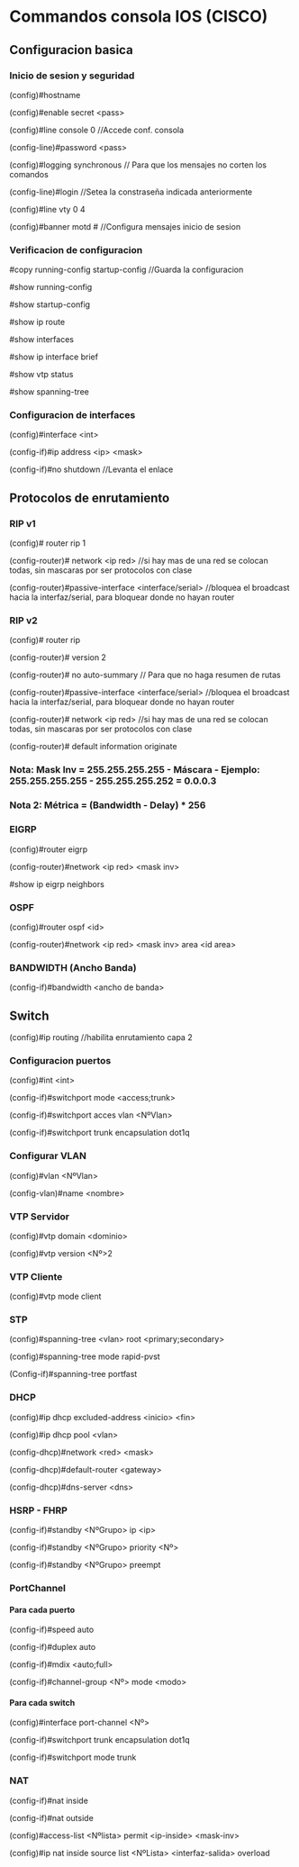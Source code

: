 # Commandos consola IOS (CISCO)
## Configuracion basica
### Inicio de sesion y seguridad
(config)#hostname

(config)#enable secret \<pass>

(config)#line console 0 //Accede conf. consola

(config-line)#password \<pass> 

(config)#logging synchronous // Para que los mensajes no corten los comandos

(config-line)#login //Setea la constraseña indicada anteriormente

(config)#line vty 0 4

(config)#banner motd # //Configura mensajes inicio de sesion
### Verificacion de configuracion
\#copy running-config startup-config //Guarda la configuracion

\#show running-config

\#show startup-config

\#show ip route

\#show interfaces

\#show ip interface brief

\#show vtp status

\#show spanning-tree

### Configuracion de interfaces

(config)#interface \<int>

(config-if)#ip address \<ip> \<mask>

(config-if)#no shutdown //Levanta el enlace


## Protocolos de enrutamiento

### RIP v1 

(config)# router rip 1

(config-router)# network \<ip red>  //si hay mas de una red se colocan todas, sin mascaras por ser protocolos con clase

(config-router)#passive-interface <interface/serial> //bloquea el broadcast hacia la interfaz/serial, para bloquear donde no hayan router

### RIP v2

(config)# router rip 

(config-router)# version 2

(config-router)# no auto-summary // Para que no haga resumen de rutas

(config-router)#passive-interface <interface/serial> //bloquea el broadcast hacia la interfaz/serial, para bloquear donde no hayan router

(config-router)# network \<ip red>  //si hay mas de una red se colocan todas, sin mascaras por ser protocolos con clase

(config-router)# default information originate

### Nota: Mask Inv = 255.255.255.255 - Máscara - Ejemplo: 255.255.255.255 - 255.255.255.252 = 0.0.0.3

### Nota 2: Métrica = (Bandwidth - Delay) * 256 

### EIGRP

(config)#router eigrp

(config-router)#network \<ip red> \<mask inv>
 
\#show ip eigrp neighbors

### OSPF

(config)#router ospf \<id>

(config-router)#network \<ip red> \<mask inv> area \<id area>

### BANDWIDTH (Ancho Banda)
(config-if)#bandwidth \<ancho de banda>

## Switch
(config)#ip routing //habilita enrutamiento capa 2

### Configuracion puertos
(config)#int \<int>

(config-if)#switchport mode \<access;trunk>

(config-if)#switchport acces vlan \<NºVlan>

(config-if)#switchport trunk encapsulation dot1q

### Configurar VLAN
(config)#vlan \<NºVlan>

(config-vlan)#name \<nombre>

### VTP Servidor
(config)#vtp domain \<dominio>

(config)#vtp version \<Nº>2

### VTP Cliente
(config)#vtp mode client

### STP
(config)#spanning-tree \<vlan> root \<primary;secondary>

(config)#spanning-tree mode rapid-pvst

(Config-if)#spanning-tree portfast 

### DHCP
(config)#ip dhcp excluded-address \<inicio> \<fin>

(config)#ip dhcp pool \<vlan> 

(config-dhcp)#network \<red> \<mask>

(config-dhcp)#default-router \<gateway>

(config-dhcp)#dns-server \<dns>

### HSRP - FHRP
(config-if)#standby \<NºGrupo> ip \<ip>

(config-if)#standby \<NºGrupo> priority \<Nº>

(config-if)#standby \<NºGrupo> preempt

### PortChannel
#### Para cada puerto
(config-if)#speed auto

(config-if)#duplex auto

(config-if)#mdix \<auto;full>

(config-if)#channel-group \<Nº> mode \<modo>
#### Para cada switch
(config)#interface port-channel \<Nº>

(config-if)#switchport trunk encapsulation dot1q

(config-if)#switchport mode trunk

### NAT
(config-if)#nat inside

(config-if)#nat outside

(config)#access-list \<Nºlista> permit \<ip-inside> \<mask-inv>

(config)#ip nat inside source list \<NºLista> \<interfaz-salida> overload









